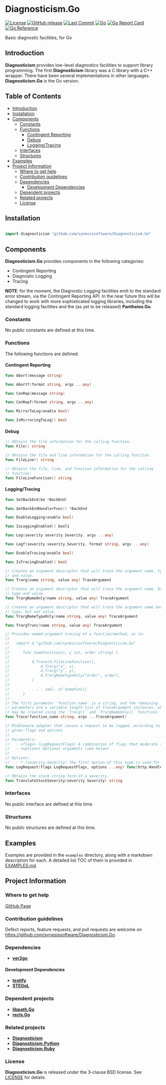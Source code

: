 # Diagnosticism.Go <!-- omit in toc -->

[![License](https://img.shields.io/badge/License-BSD_3--Clause-blue.svg)](https://opensource.org/licenses/BSD-3-Clause)
[![GitHub release](https://img.shields.io/github/v/release/synesissoftware/Diagnosticism.Go.svg)](https://github.com/synesissoftware/Diagnosticism.Go/releases/latest)
[![Last Commit](https://img.shields.io/github/last-commit/synesissoftware/Diagnosticism.Go)](https://github.com/synesissoftware/Diagnosticism.Go/commits/master)
[![Go](https://github.com/synesissoftware/Diagnosticism.Go/actions/workflows/go.yml/badge.svg)](https://github.com/synesissoftware/Diagnosticism.Go/actions/workflows/go.yml)
[![Go Report Card](https://goreportcard.com/badge/github.com/synesissoftware/Diagnosticism.Go)](https://goreportcard.com/report/github.com/synesissoftware/Diagnosticism.Go)
[![Go Reference](https://pkg.go.dev/badge/github.com/synesissoftware/Diagnosticism.Go.svg)](https://pkg.go.dev/github.com/synesissoftware/Diagnosticism.Go)

Basic diagnostic facilities, for Go


## Introduction

**Diagnosticism** provides low-level diagnostics facilities to support library programming. The first **Diagnosticism** library was a C library with a C++ wrapper. There have been several implementations in other languages. **Diagnosticism.Go** is the
Go version.


## Table of Contents <!-- omit in toc -->

- [Introduction](#introduction)
- [Installation](#installation)
- [Components](#components)
	- [Constants](#constants)
	- [Functions](#functions)
		- [Contingent Reporting](#contingent-reporting)
		- [Debug](#debug)
		- [Logging/Tracing](#loggingtracing)
	- [Interfaces](#interfaces)
	- [Structures](#structures)
- [Examples](#examples)
- [Project Information](#project-information)
	- [Where to get help](#where-to-get-help)
	- [Contribution guidelines](#contribution-guidelines)
	- [Dependencies](#dependencies)
		- [Development Dependencies](#development-dependencies)
	- [Dependent projects](#dependent-projects)
	- [Related projects](#related-projects)
	- [License](#license)


## Installation

```Go

import diagnosticism "github.com/synesissoftware/Diagnosticism.Go"
```


## Components

**Diagnosticism.Go** provides components in the following categories:

* Contingent Reporting
* Diagnostic Logging
* Tracing

**NOTE**: for the moment, the Diagnostic Logging facilities emit to the standard error stream, via the Contingent Reporting API. In the near future this will be changed to work with more sophisticated logging libraries, including the standard logging facilities and the (as yet to be released) **Pantheios.Go**.


### Constants

No public constants are defined at this time.


### Functions

The following functions are defined:


#### Contingent Reporting

```Go
func Abort(message string)

func Abortf(format string, args ...any)

func ConRep(message string)

func ConRepf(format string, args ...any)

func MirrorToLog(enable bool)

func IsMirroringToLog() bool
```


#### Debug

```Go
// Obtains the file information for the calling function.
func File() string

// Obtains the file and line information for the calling function.
func FileLine() string

// Obtains the file, line, and function information for the calling
// function.
func FileLineFunction() string
```


#### Logging/Tracing

```Go
func SetBackEnd(be *BackEnd)

func GetBackEndHandlerFunc() *BackEnd

func EnableLogging(enable bool)

func IsLoggingEnabled() bool1

func Log(severity severity.Severity, args ...any)

func Logf(severity severity.Severity, format string, args ...any)
```

```Go
func EnableTracing(enable bool)

func IsTracingEnabled() bool

// Creates an argument descriptor that will trace the argument name, type,
// and value.
func Trarg(name string, value any) TraceArgument

// Creates an argument descriptor that will trace the argument name, but not
// type and value.
func TrargNameOnly(name string, value any) TraceArgument

// Creates an argument descriptor that will trace the argument name and
// type, but not value.
func TrargNameTypeOnly(name string, value any) TraceArgument

func TrargTrunc(name string, value any) TraceArgument

// Provides named-argument tracing of a function/method, as in:
//
//	 import d "github.com/synesissoftware/Diagnosticism.Go"
//
//		func SomeFunction(x, y int, order string) {
//
//			d.Trace(d.FileLineFunction(),
//				d.Trarg("x", x),
//				d.Trarg("y", y),
//				d.TrargNameTypeOnly("order", order),
//			)
//
//			. . . impl. of SomeFunc()
//		}
//
// The first parameter `function_name` is a string, and the remaining
// parameters are a variable length list of TraceArgument instances, which
// may be created using the `Trarg()` and `TrargNameOnly()` functions
func Trace(function_name string, args ...TraceArgument)
```

```Go
// Middleware adapter that causes a request to be logged, according to the
// given flags and options
//
// Parameters:
//   - +flags+ (LogRequestFlags) A combination of flags that moderate the behaviour
//   - +options+ Optional arguments (see below)
//
// Options:
//   - * (severity.Severity) The first option of this type is used for before and/or after logging; if none specified, before and/or after logging is done using severity.Informational
func LogRequest(flags LogRequestFlags, options ...any) func(http.Handler) http.Handler
```

```Go
// Obtains the stock string form of a severity.
func TranslateStockSeverity(severity Severity) string
```


### Interfaces

No public interface are defined at this time.


### Structures

No public structures are defined at this time.


## Examples

Examples are provided in the ```examples``` directory, along with a markdown description for each. A detailed list TOC of them is provided in [EXAMPLES.md](./EXAMPLES.md).


## Project Information


### Where to get help

[GitHub Page](https://github.com/synesissoftware/Diagnosticism.Go "GitHub Page")


### Contribution guidelines

Defect reports, feature requests, and pull requests are welcome on https://github.com/synesissoftware/Diagnosticism.Go.


### Dependencies

* [**ver2go**](https://github.com/synesissoftware/ver2go/)


#### Development Dependencies

* [**testify**](https://github.com/stretchr/testify/)
* [**STEGoL**](https://github.com/synesissoftware/STEGoL/)


### Dependent projects

* [**libpath.Go**](https://github.com/synesissoftware/libpath.Go/)
* [**recls.Go**](https://github.com/synesissoftware/recls.Go/)


### Related projects

* [**Diagnosticism**](https://github.com/synesissoftware/Diagnosticism/)
* [**Diagnosticism.Python**](https://github.com/synesissoftware/Diagnosticism.Python/)
* [**Diagnosticism.Ruby**](https://github.com/synesissoftware/Diagnosticism.Ruby/)


### License

**Diagnosticism.Go** is released under the 3-clause BSD license. See [LICENSE](./LICENSE) for details.


<!-- ########################### end of file ########################### -->

